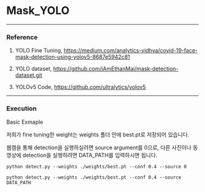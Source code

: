 # Mask_YOLO
---
### Reference

1. YOLO Fine Tuning, https://medium.com/analytics-vidhya/covid-19-face-mask-detection-using-yolov5-8687e5942c81

1. YOLO dataset, https://github.com/iAmEthanMai/mask-detection-dataset.git

1. YOLOv5 Code, https://github.com/ultralytics/yolov5
---
### Execution

Basic Exmaple

저희가 fine tuning한 weight는 weights 폴더 안에 best.pt로 저장되어 있습니다.

웹캠을 통해 detection을 실행하실려면 source argument를 0으로, 다른 사진이나 동영상에 detection을 실행하려면 DATA_PATH를 입력하시면 됩니다.

    python detect.py --weights ./weights/best.pt --conf 0.4 --source 0
    
    python detect.py --weights ./weights/best.pt --conf 0.4 --source DATA_PATH
